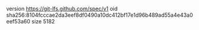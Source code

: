version https://git-lfs.github.com/spec/v1
oid sha256:8104fcccae2da3eef8df0490a10dc412bf17e1d96b489ad55a4e43a0eef53a60
size 5182
